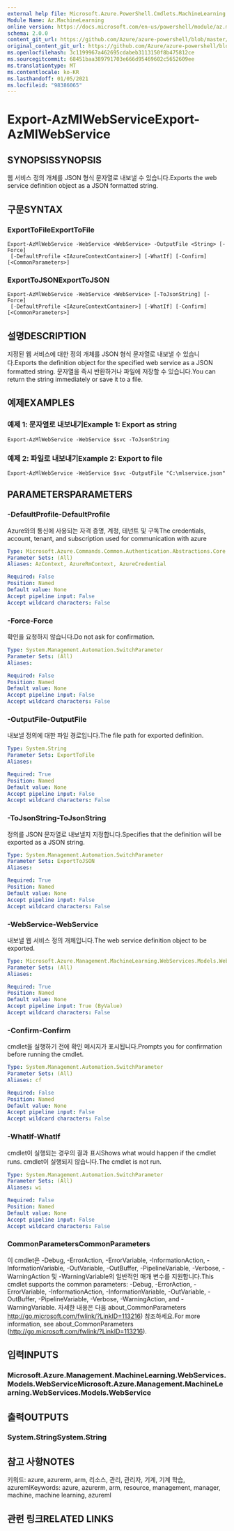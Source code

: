 ```yaml
---
external help file: Microsoft.Azure.PowerShell.Cmdlets.MachineLearning.dll-Help.xml
Module Name: Az.MachineLearning
online version: https://docs.microsoft.com/en-us/powershell/module/az.machinelearning/export-azmlwebservice
schema: 2.0.0
content_git_url: https://github.com/Azure/azure-powershell/blob/master/src/MachineLearning/MachineLearning/help/Export-AzMlWebService.md
original_content_git_url: https://github.com/Azure/azure-powershell/blob/master/src/MachineLearning/MachineLearning/help/Export-AzMlWebService.md
ms.openlocfilehash: 3c1199967a462695cdabeb3113150f8b475812ce
ms.sourcegitcommit: 68451baa389791703e666d95469602c5652609ee
ms.translationtype: MT
ms.contentlocale: ko-KR
ms.lasthandoff: 01/05/2021
ms.locfileid: "98386065"
---
```

# <span data-ttu-id="cb0d0-101">Export-AzMlWebService</span><span class="sxs-lookup"><span data-stu-id="cb0d0-101">Export-AzMlWebService</span></span>

## <span data-ttu-id="cb0d0-102">SYNOPSIS</span><span class="sxs-lookup"><span data-stu-id="cb0d0-102">SYNOPSIS</span></span>
<span data-ttu-id="cb0d0-103">웹 서비스 정의 개체를 JSON 형식 문자열로 내보낼 수 있습니다.</span><span class="sxs-lookup"><span data-stu-id="cb0d0-103">Exports the web service definition object as a JSON formatted string.</span></span>

## <span data-ttu-id="cb0d0-104">구문</span><span class="sxs-lookup"><span data-stu-id="cb0d0-104">SYNTAX</span></span>

### <span data-ttu-id="cb0d0-105">ExportToFile</span><span class="sxs-lookup"><span data-stu-id="cb0d0-105">ExportToFile</span></span>
```
Export-AzMlWebService -WebService <WebService> -OutputFile <String> [-Force]
 [-DefaultProfile <IAzureContextContainer>] [-WhatIf] [-Confirm] [<CommonParameters>]
```

### <span data-ttu-id="cb0d0-106">ExportToJSON</span><span class="sxs-lookup"><span data-stu-id="cb0d0-106">ExportToJSON</span></span>
```
Export-AzMlWebService -WebService <WebService> [-ToJsonString] [-Force]
 [-DefaultProfile <IAzureContextContainer>] [-WhatIf] [-Confirm] [<CommonParameters>]
```

## <span data-ttu-id="cb0d0-107">설명</span><span class="sxs-lookup"><span data-stu-id="cb0d0-107">DESCRIPTION</span></span>
<span data-ttu-id="cb0d0-108">지정된 웹 서비스에 대한 정의 개체를 JSON 형식 문자열로 내보낼 수 있습니다.</span><span class="sxs-lookup"><span data-stu-id="cb0d0-108">Exports the definition object for the specified web service as a JSON formatted string.</span></span>
<span data-ttu-id="cb0d0-109">문자열을 즉시 반환하거나 파일에 저장할 수 있습니다.</span><span class="sxs-lookup"><span data-stu-id="cb0d0-109">You can return the string immediately or save it to a file.</span></span>

## <span data-ttu-id="cb0d0-110">예제</span><span class="sxs-lookup"><span data-stu-id="cb0d0-110">EXAMPLES</span></span>

### <span data-ttu-id="cb0d0-111">예제 1: 문자열로 내보내기</span><span class="sxs-lookup"><span data-stu-id="cb0d0-111">Example 1: Export as string</span></span>
```
Export-AzMlWebService -WebService $svc -ToJsonString
```

### <span data-ttu-id="cb0d0-112">예제 2: 파일로 내보내기</span><span class="sxs-lookup"><span data-stu-id="cb0d0-112">Example 2: Export to file</span></span>
```
Export-AzMlWebService -WebService $svc -OutputFile "C:\mlservice.json"
```

## <span data-ttu-id="cb0d0-113">PARAMETERS</span><span class="sxs-lookup"><span data-stu-id="cb0d0-113">PARAMETERS</span></span>

### <span data-ttu-id="cb0d0-114">-DefaultProfile</span><span class="sxs-lookup"><span data-stu-id="cb0d0-114">-DefaultProfile</span></span>
<span data-ttu-id="cb0d0-115">Azure와의 통신에 사용되는 자격 증명, 계정, 테넌트 및 구독</span><span class="sxs-lookup"><span data-stu-id="cb0d0-115">The credentials, account, tenant, and subscription used for communication with azure</span></span>

```yaml
Type: Microsoft.Azure.Commands.Common.Authentication.Abstractions.Core.IAzureContextContainer
Parameter Sets: (All)
Aliases: AzContext, AzureRmContext, AzureCredential

Required: False
Position: Named
Default value: None
Accept pipeline input: False
Accept wildcard characters: False
```

### <span data-ttu-id="cb0d0-116">-Force</span><span class="sxs-lookup"><span data-stu-id="cb0d0-116">-Force</span></span>
<span data-ttu-id="cb0d0-117">확인을 요청하지 않습니다.</span><span class="sxs-lookup"><span data-stu-id="cb0d0-117">Do not ask for confirmation.</span></span>

```yaml
Type: System.Management.Automation.SwitchParameter
Parameter Sets: (All)
Aliases:

Required: False
Position: Named
Default value: None
Accept pipeline input: False
Accept wildcard characters: False
```

### <span data-ttu-id="cb0d0-118">-OutputFile</span><span class="sxs-lookup"><span data-stu-id="cb0d0-118">-OutputFile</span></span>
<span data-ttu-id="cb0d0-119">내보낼 정의에 대한 파일 경로입니다.</span><span class="sxs-lookup"><span data-stu-id="cb0d0-119">The file path for exported definition.</span></span>

```yaml
Type: System.String
Parameter Sets: ExportToFile
Aliases:

Required: True
Position: Named
Default value: None
Accept pipeline input: False
Accept wildcard characters: False
```

### <span data-ttu-id="cb0d0-120">-ToJsonString</span><span class="sxs-lookup"><span data-stu-id="cb0d0-120">-ToJsonString</span></span>
<span data-ttu-id="cb0d0-121">정의를 JSON 문자열로 내보낼지 지정합니다.</span><span class="sxs-lookup"><span data-stu-id="cb0d0-121">Specifies that the definition will be exported as a JSON string.</span></span>

```yaml
Type: System.Management.Automation.SwitchParameter
Parameter Sets: ExportToJSON
Aliases:

Required: True
Position: Named
Default value: None
Accept pipeline input: False
Accept wildcard characters: False
```

### <span data-ttu-id="cb0d0-122">-WebService</span><span class="sxs-lookup"><span data-stu-id="cb0d0-122">-WebService</span></span>
<span data-ttu-id="cb0d0-123">내보낼 웹 서비스 정의 개체입니다.</span><span class="sxs-lookup"><span data-stu-id="cb0d0-123">The web service definition object to be exported.</span></span>

```yaml
Type: Microsoft.Azure.Management.MachineLearning.WebServices.Models.WebService
Parameter Sets: (All)
Aliases:

Required: True
Position: Named
Default value: None
Accept pipeline input: True (ByValue)
Accept wildcard characters: False
```

### <span data-ttu-id="cb0d0-124">-Confirm</span><span class="sxs-lookup"><span data-stu-id="cb0d0-124">-Confirm</span></span>
<span data-ttu-id="cb0d0-125">cmdlet을 실행하기 전에 확인 메시지가 표시됩니다.</span><span class="sxs-lookup"><span data-stu-id="cb0d0-125">Prompts you for confirmation before running the cmdlet.</span></span>

```yaml
Type: System.Management.Automation.SwitchParameter
Parameter Sets: (All)
Aliases: cf

Required: False
Position: Named
Default value: None
Accept pipeline input: False
Accept wildcard characters: False
```

### <span data-ttu-id="cb0d0-126">-WhatIf</span><span class="sxs-lookup"><span data-stu-id="cb0d0-126">-WhatIf</span></span>
<span data-ttu-id="cb0d0-127">cmdlet이 실행되는 경우의 결과 표시</span><span class="sxs-lookup"><span data-stu-id="cb0d0-127">Shows what would happen if the cmdlet runs.</span></span>
<span data-ttu-id="cb0d0-128">cmdlet이 실행되지 않습니다.</span><span class="sxs-lookup"><span data-stu-id="cb0d0-128">The cmdlet is not run.</span></span>

```yaml
Type: System.Management.Automation.SwitchParameter
Parameter Sets: (All)
Aliases: wi

Required: False
Position: Named
Default value: None
Accept pipeline input: False
Accept wildcard characters: False
```

### <span data-ttu-id="cb0d0-129">CommonParameters</span><span class="sxs-lookup"><span data-stu-id="cb0d0-129">CommonParameters</span></span>
<span data-ttu-id="cb0d0-130">이 cmdlet은 -Debug, -ErrorAction, -ErrorVariable, -InformationAction, -InformationVariable, -OutVariable, -OutBuffer, -PipelineVariable, -Verbose, -WarningAction 및 -WarningVariable의 일반적인 매개 변수를 지원합니다.</span><span class="sxs-lookup"><span data-stu-id="cb0d0-130">This cmdlet supports the common parameters: -Debug, -ErrorAction, -ErrorVariable, -InformationAction, -InformationVariable, -OutVariable, -OutBuffer, -PipelineVariable, -Verbose, -WarningAction, and -WarningVariable.</span></span> <span data-ttu-id="cb0d0-131">자세한 내용은 다음 about_CommonParameters http://go.microsoft.com/fwlink/?LinkID=113216) 참조하세요.</span><span class="sxs-lookup"><span data-stu-id="cb0d0-131">For more information, see about_CommonParameters (http://go.microsoft.com/fwlink/?LinkID=113216).</span></span>

## <span data-ttu-id="cb0d0-132">입력</span><span class="sxs-lookup"><span data-stu-id="cb0d0-132">INPUTS</span></span>

### <span data-ttu-id="cb0d0-133">Microsoft.Azure.Management.MachineLearning.WebServices.Models.WebService</span><span class="sxs-lookup"><span data-stu-id="cb0d0-133">Microsoft.Azure.Management.MachineLearning.WebServices.Models.WebService</span></span>

## <span data-ttu-id="cb0d0-134">출력</span><span class="sxs-lookup"><span data-stu-id="cb0d0-134">OUTPUTS</span></span>

### <span data-ttu-id="cb0d0-135">System.String</span><span class="sxs-lookup"><span data-stu-id="cb0d0-135">System.String</span></span>

## <span data-ttu-id="cb0d0-136">참고 사항</span><span class="sxs-lookup"><span data-stu-id="cb0d0-136">NOTES</span></span>
<span data-ttu-id="cb0d0-137">키워드: azure, azurerm, arm, 리소스, 관리, 관리자, 기계, 기계 학습, azureml</span><span class="sxs-lookup"><span data-stu-id="cb0d0-137">Keywords: azure, azurerm, arm, resource, management, manager, machine, machine learning, azureml</span></span>

## <span data-ttu-id="cb0d0-138">관련 링크</span><span class="sxs-lookup"><span data-stu-id="cb0d0-138">RELATED LINKS</span></span>

